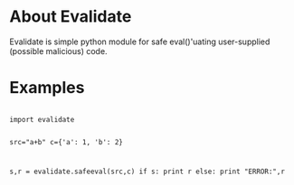 # About Evalidate
Evalidate is simple python module for safe eval()'uating user-supplied (possible malicious) code.

# Examples
<code>
import evalidate

src="a+b"
c={'a': 1, 'b': 2}

s,r = evalidate.safeeval(src,c)
if s:
    print r
else:
    print "ERROR:",r
<code>